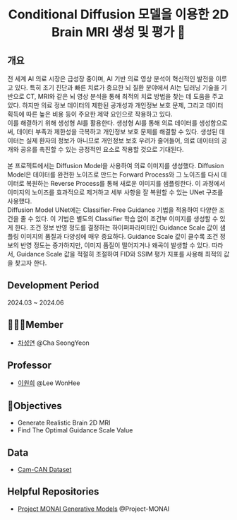 <h1 align='center'>Conditional Diffusion 모델을 이용한 2D Brain MRI 생성 및 평가 🧠</h1>

## 개요

전 세계 AI 의료 시장은 급성장 중이며, AI 기반 의료 영상 분석이 혁신적인 발전을 이루고 있다. 특히 조기 진단과 빠른 치료가 중요한 뇌 질환 분야에서 AI는 딥러닝 기술을 기반으로 CT, MRI와 같은 뇌 영상 분석을 통해 최적의 치료 방법을 찾는 데 도움을 주고 있다. 하지만 의료 정보 데이터의 제한된 공개성과 개인정보 보호 문제, 그리고 데이터 획득에 따른 높은 비용 등이 주요한 제약 요인으로 작용하고 있다.<br/>이를 해결하기 위해 생성형 AI를 활용한다. 생성형 AI를 통해 의료 데이터를 생성함으로써, 데이터 부족과 제한성을 극복하고 개인정보 보호 문제를 해결할 수 있다. 생성된 데이터는 실제 환자의 정보가 아니므로 개인정보 보호 우려가 줄어들어, 의료 데이터의 공개와 공유를 촉진할 수 있는 긍정적인 요소로 작용할 것으로 기대된다.<br/><br/>본 프로젝트에서는 Diffusion Model을 사용하여 의료 이미지를 생성했다. Diffusion Model은 데이터를 완전한 노이즈로 만드는 Forward Process와 그 노이즈를 다시 데이터로 복원하는 Reverse Process를 통해 새로운 이미지를 샘플링한다. 이 과정에서 이미지의 노이즈를 효과적으로 제거하고 세부 사항을 잘 복원할 수 있는 UNet 구조를 사용했다.<br/>Diffusion Model UNet에는 Classifier-Free Guidance 기법을 적용하여 다양한 조건을 줄 수 있다. 이 기법은 별도의 Classifier 학습 없이 조건부 이미지를 생성할 수 있게 한다. 조건 정보 반영 정도를 결정하는 하이퍼파라미터인 Guidance Scale 값이 샘플링 이미지의 품질과 다양성에 매우 중요하다. Guidance Scale 값이 클수록 조건 정보의 반영 정도는 증가하지만, 이미지 품질이 떨어지거나 왜곡이 발생할 수 있다. 따라서, Guidance Scale 값을 적절히 조절하여 FID와 SSIM 평가 지표를 사용해 최적의 값을 찾고자 한다.


## Development Period
2024.03 ~ 2024.06

## 👩🏻‍💻Member
<ul>
  <li><a href="https://github.com/ChaSeongYeon">차성연</a> @Cha SeongYeon</li>
</ul>

## Professor
<ul>
 <li><a href="https://wonhee-lee.github.io/">이원희</a> @Lee WonHee</li>
</ul>

## 📌Objectives
<ul>
 <li>Generate Realistic Brain 2D MRI</li>
 <li>Find The Optimal Guidance Scale Value</li>
</ul>

## Data
<ul>
  <li><a href="https://cam-can.mrc-cbu.cam.ac.uk/dataset/">Cam-CAN Dataset</a></li>
</ul>

## Helpful Repositories
<ul>
  <li><a href="https://github.com/Project-MONAI/GenerativeModels">Project MONAI Generative Models</a> @Project-MONAI</li>
</ul>

